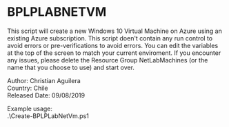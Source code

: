 # BPLPLABNETVM

This script will create a new Windows 10 Virtual Machine on Azure using an existing Azure subscription.
This script doen't contain any run control to avoid errors or pre-verifications to avoid errors.
You can edit the variables at the top of the screen to match your current enviroment. 
If you encounter any issues, please delete the Resource Group NetLabMachines (or the name that you choose to use) and start over.


Author: Christian Aguilera                           
Country: Chile                             
Released Date: 09/08/2019

Example usage:                      
.\Create-BPLPLabNetVm.ps1
